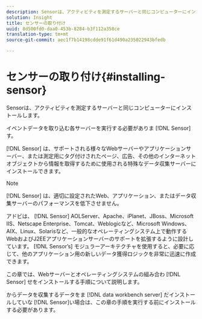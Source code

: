```yaml
---
description: Sensorは、アクティビティを測定するサーバーと同じコンピューターにインストールします。
solution: Insight
title: センサーの取り付け
uuid: 8d500fd0-daa0-453b-8284-b3f112a358ce
translation-type: tm+mt
source-git-commit: aec1f7b14198cdde91f61d490a235022943bfedb

---
```



# センサーの取り付け{#installing-sensor}

Sensorは、アクティビティを測定するサーバーと同じコンピューターにインストールします。

イベントデータを取り込む各サーバーを実行する必要がありま [!DNL Sensor]す。

[!DNL Sensor] は、サポートされる様々なWebサーバーやアプリケーションサーバー、または測定用にタグ付けされたページ、広告、その他のインターネットオブジェクトから情報を取得するために使用される特殊なデータ収集サーバーにインストールできます。

>[!NOTE]
>
>[!DNL Sensor] は、適切に設定されたWeb、アプリケーション、またはデータ収集サーバーのパフォーマンスを低下させません。

アドビは、 [!DNL Sensor] AOLServer、Apache、iPlanet、JBoss、Microsoft IIS、Netscape Enterprise、Tomcat、Weblogicなど、Microsoft Windows、AIX、Linux、Solarisなど、一般的なオペレーティングシステム上で動作するWebおよびJ2EEアプリケーションサーバーのサポートを拡張するように設計しています。 [!DNL Sensor’s] モジュラーアーキテクチャを使用すると、必要に応じて、他のアプリケーション用の新しいデータ獲得ロジックを非常に迅速に作成できます。

この章では、Webサーバーとオペレーティングシステムの組み合わ [!DNL Sensor] せをインストールする手順について説明します。

からデータを収集するデータをま [!DNL data workbench server] だインストールしていな [!DNL Sensor]い場合は、この章の手順を実行する前にインストールする必要があります。
